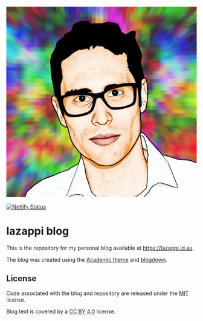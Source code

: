 <p align="center"><a href="https://lazappi.id.au" target="_blank" rel="noopener"><img src="content/authors/admin/avatar.jpg" alt="Academic logo"></a></p>

[![Netlify Status](https://api.netlify.com/api/v1/badges/5eca3cc1-a042-44c9-bb0d-41c471c27885/deploy-status)](https://app.netlify.com/sites/kind-leakey-862962/deploys)

# lazappi blog

This is the repository for my personal blog available at https://lazappi.id.au.

The blog was created using the [Academic theme](https://sourcethemes.com/academic/)
and [blogdown](https://bookdown.org/yihui/blogdown/).

## License

Code associated with the blog and repository are released under the [MIT](https://github.com/sourcethemes/academic-kickstart/blob/master/LICENSE.md) license.

Blog text is covered by a [CC BY 4.0](https://creativecommons.org/licenses/by/4.0/) license.
